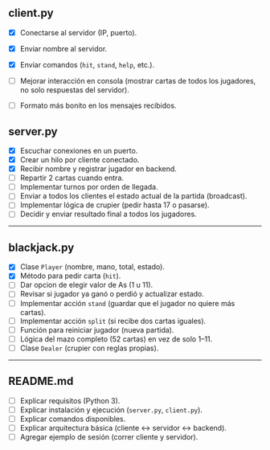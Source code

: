 ## client.py
- [x] Conectarse al servidor (IP, puerto).
- [x] Enviar nombre al servidor.
- [x] Enviar comandos (`hit`, `stand`, `help`, etc.).
- [ ] Mejorar interacción en consola (mostrar cartas de todos los jugadores, no solo respuestas del servidor).
- [ ] Formato más bonito en los mensajes recibidos.


## server.py
- [x] Escuchar conexiones en un puerto.
- [x] Crear un hilo por cliente conectado.
- [x] Recibir nombre y registrar jugador en backend.
- [ ] Repartir 2 cartas cuando entra.
- [ ] Implementar turnos por orden de llegada.
- [ ] Enviar a todos los clientes el estado actual de la partida (broadcast).
- [ ] Implementar lógica de crupier (pedir hasta 17 o pasarse).
- [ ] Decidir y enviar resultado final a todos los jugadores.

---

## blackjack.py
- [x] Clase `Player` (nombre, mano, total, estado).
- [x] Método para pedir carta (`hit`).
- [ ] Dar opcion de elegir valor de As (1 u 11).
- [ ] Revisar si jugador ya ganó o perdió y actualizar estado.
- [ ] Implementar acción `stand` (guardar que el jugador no quiere más cartas).
- [ ] Implementar acción `split` (si recibe dos cartas iguales).
- [ ] Función para reiniciar jugador (nueva partida).
- [ ] Lógica del mazo completo (52 cartas) en vez de solo 1–11.
- [ ] Clase `Dealer` (crupier con reglas propias).

---

## README.md
- [ ] Explicar requisitos (Python 3).
- [ ] Explicar instalación y ejecución (`server.py`, `client.py`).
- [ ] Explicar comandos disponibles.
- [ ] Explicar arquitectura básica (cliente ↔ servidor ↔ backend).
- [ ] Agregar ejemplo de sesión (correr cliente y servidor).
